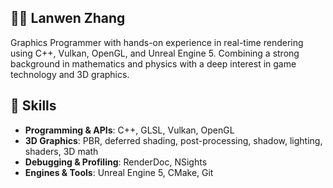 ## 🤸‍♂️ Lanwen Zhang

Graphics Programmer with hands-on experience in real-time rendering using C++, Vulkan, OpenGL, and Unreal Engine 5. Combining a strong background in mathematics and physics with a deep interest in game 
technology and 3D graphics. 

</details>

## 🔧 Skills
- **Programming & APIs**: C++, GLSL, Vulkan, OpenGL 
- **3D Graphics**: PBR, deferred shading, post-processing, shadow, lighting, shaders, 3D math 
- **Debugging & Profiling**: RenderDoc, NSights  
- **Engines & Tools**: Unreal Engine 5, CMake, Git 

